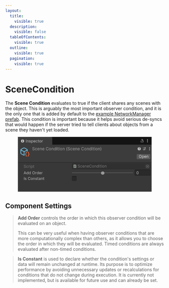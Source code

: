 ```yaml
---
layout:
  title:
    visible: true
  description:
    visible: false
  tableOfContents:
    visible: true
  outline:
    visible: true
  pagination:
    visible: true
---
```


# SceneCondition

The **Scene Condition** evaluates to true if the client shares any scenes with the object. This is arguably the most important observer condition, and it is the only one that is added by default to the [example NetworkManager prefab](../../prefabs/networkmanager.md). This condition is important because it helps avoid serious de-syncs that would happen if the server tried to tell clients about objects from a scene they haven't yet loaded.

<figure><img src="../../../.gitbook/assets/scene-observer-condition.png" alt=""><figcaption></figcaption></figure>

## Component Settings <a href="#server-and-host" id="server-and-host"></a>

> **Add Order** controls the order in which this observer condition will be evaluated on an object.
>
> This can be very useful when having observer conditions that are more computationally complex than others, as it allows you to choose the order in which they will be evaluated. Timed conditions are always evaluated after non-timed conditions.

> **Is Constant** is used to declare whether the condition's settings or data  will remain unchanged at runtime. Its purpose is to optimize performance by avoiding unnecessary updates or recalculations for conditions that do not change during execution. It is currently not implemented, but is available for future use and can already be set.
